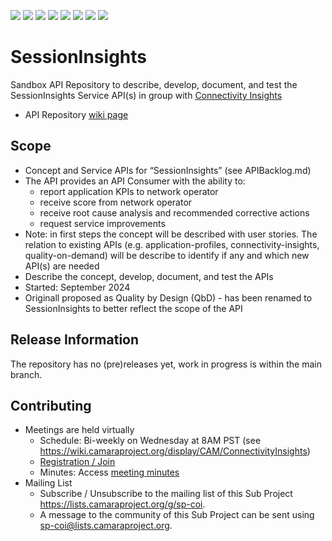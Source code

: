 <a href="https://github.com/camaraproject/SessionInsights/commits/" title="Last Commit"><img src="https://img.shields.io/github/last-commit/camaraproject/SessionInsights?style=plastic"></a>
<a href="https://github.com/camaraproject/SessionInsights/issues" title="Open Issues"><img src="https://img.shields.io/github/issues/camaraproject/SessionInsights?style=plastic"></a>
<a href="https://github.com/camaraproject/SessionInsights/pulls" title="Open Pull Requests"><img src="https://img.shields.io/github/issues-pr/camaraproject/SessionInsights?style=plastic"></a>
<a href="https://github.com/camaraproject/SessionInsights/graphs/contributors" title="Contributors"><img src="https://img.shields.io/github/contributors/camaraproject/SessionInsights?style=plastic"></a>
<a href="https://github.com/camaraproject/SessionInsights" title="Repo Size"><img src="https://img.shields.io/github/repo-size/camaraproject/SessionInsights?style=plastic"></a>
<a href="https://github.com/camaraproject/SessionInsights/blob/main/LICENSE" title="License"><img src="https://img.shields.io/badge/License-Apache%202.0-green.svg?style=plastic"></a>
<a href="https://github.com/camaraproject/SessionInsights/releases/latest" title="Latest Release"><img src="https://img.shields.io/github/release/camaraproject/SessionInsights?style=plastic"></a>
<a href="https://github.com/camaraproject/Governance/blob/main/ProjectStructureAndRoles.md" title="Sandbox API Repository"><img src="https://img.shields.io/badge/Sandbox%20API%20Repository-yellow?style=plastic"></a>

# SessionInsights

Sandbox API Repository to describe, develop, document, and test the SessionInsights Service API(s) in group with [Connectivity Insights](https://lf-camaraproject.atlassian.net/wiki/spaces/CAM/pages/93946006/Connectivity+Insights)

* API Repository [wiki page](https://lf-camaraproject.atlassian.net/wiki/x/44CaBQ)

## Scope

* Concept and Service APIs for “SessionInsights” (see APIBacklog.md) <!-- Alternative for multiple APIs: "Service APIs for "SessionInsights” -->
* The API provides an API Consumer with the ability to:
  - report application KPIs to network operator
  - receive score from network operator
  - receive root cause analysis and recommended corrective actions
  - request service improvements
* Note: in first steps the concept will be described with user stories. The relation to existing APIs (e.g. application-profiles, connectivity-insights, quality-on-demand) will be describe to identify if any and which new API(s) are needed
* Describe the concept, develop, document, and test the APIs
* Started: September 2024
* Originall proposed as Quality by Design (QbD) - has been renamed to SessionInsights to better reflect the scope of the API

## Release Information

The repository has no (pre)releases yet, work in progress is within the main branch.
<!-- Optional: an explicit listing of the latest (pre-)release with additional information, e.g. links to the API definitions -->
<!-- In addition use/uncomment one or multiple the following alternative options when becoming applicable -->
<!-- Pre-releases of this sub project are available in https://github.com/camaraproject/SessionInsights/releases -->
<!-- The latest public release is available here: https://github.com/camaraproject/SessionInsights/releases/latest -->
<!-- For changes see [CHANGELOG.md](https://github.com/camaraproject/SessionInsights/blob/main/CHANGELOG.md) -->

## Contributing
* Meetings are held virtually
    * Schedule: Bi-weekly on Wednesday at 8AM PST (see https://wiki.camaraproject.org/display/CAM/ConnectivityInsights)
    * [Registration / Join](https://zoom-lfx.platform.linuxfoundation.org/meeting/92345695827?password=35dff2b2-058d-44de-bd7e-67d08c9e9f9d)
    * Minutes: Access [meeting minutes](https://lf-camaraproject.atlassian.net/wiki/x/vzve)
* Mailing List
    * Subscribe / Unsubscribe to the mailing list of this Sub Project https://lists.camaraproject.org/g/sp-coi.
    * A message to the community of this Sub Project can be sent using sp-coi@lists.camaraproject.org.
